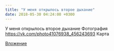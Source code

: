 ```yaml
---
title: "У меня открылось второе дыхание"
date: 2018-05-30 04:24:00 +0300
---
```


У меня открылось второе дыхание
Фотография
https://vk.com/photo41076938_456243693
Карта

[Вложение](https://vk.com/photo41076938_456243693)
